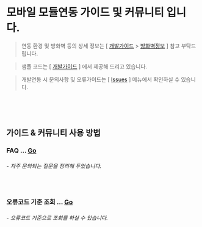 # 모바일 모듈연동 가이드 및 커뮤니티 입니다.

> 연동 환경 및 방화벽 등의 상세 정보는 [ [개발가이드](https://manual.inicis.com/mobile) > [방화벽정보](https://manual.inicis.com/mobile/mo-info.php#firewall) ] 참고 부탁드립니다.

> 샘플 코드는 [ [개발가이드](https://manual.inicis.com/mobile) ] 에서 제공해 드리고 있습니다.<br>

> 개발연동 시 문의사항 및 오류가이드는 [ [Issues](https://github.com/ts-inicis/INIStdPay-Manual/issues) ] 메뉴에서 확인하실 수 있습니다.

<br><br><br>


## 가이드 & 커뮤니티 사용 방법

### FAQ ... [Go](https://github.com/kginicis-ts/INIMobile/labels/FAQ)
<h6> - 자주 문의되는 질문을 정리해 두었습니다. </h6> 
<br>

### 오류코드 기준 조회 ... [Go](https://github.com/ts-inicis/INIStdPay-Manual/issues)
<h6> - 오류코드 기준으로 조회를 하실 수 있습니다. </h6> 
<br>

